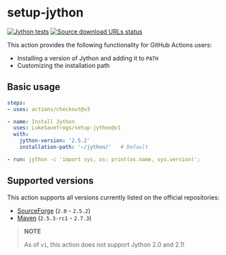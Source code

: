 # setup-jython

[![Jython tests](https://github.com/LukeSavefrogs/setup-jython/actions/workflows/test-action.yml/badge.svg)](https://github.com/LukeSavefrogs/setup-jython/actions/workflows/test-action.yml)
[![Source download URLs status](https://github.com/LukeSavefrogs/setup-jython/actions/workflows/test-urls.yml/badge.svg)](https://github.com/LukeSavefrogs/setup-jython/actions/workflows/test-urls.yml)

This action provides the following functionality for GitHub Actions users:

- Installing a version of Jython and adding it to `PATH`
- Customizing the installation path

## Basic usage

```yml
steps:
- uses: actions/checkout@v3

- name: Install Jython
  uses: LukeSavefrogs/setup-jython@v1
  with:
    jython-version: '2.5.2'
    installation-path: '~/jython/'   # Default

- run: jython -c 'import sys, os; print(os.name, sys.version)';
```

## Supported versions

This action supports all versions currently listed on the official repositories:

- [SourceForge](https://sourceforge.net/projects/jython/files/jython/) (`2.0` - `2.5.2`)
- [Maven](https://search.maven.org/artifact/org.python/jython-installer) (`2.5.3-rc1` - `2.7.3`)

> **NOTE**
>
> As of `v1`, this action does not support Jython 2.0 and 2.1!
